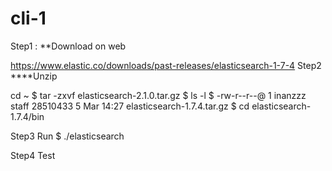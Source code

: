 # cli-1
Step1 :
**Download on web

https://www.elastic.co/downloads/past-releases/elasticsearch-1-7-4
Step2
****Unzip

cd ~
$ tar -zxvf elasticsearch-2.1.0.tar.gz
$ ls -l
$ -rw-r--r--@  1 inanzzz  staff  28510433  5 Mar 14:27 elasticsearch-1.7.4.tar.gz
$ cd elasticsearch-1.7.4/bin

Step3
Run $ ./elasticsearch

Step4
Test
